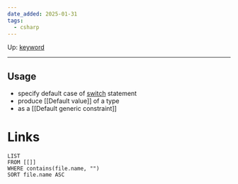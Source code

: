 ```yaml
---
date_added: 2025-01-31
tags:
  - csharp
---
```

Up: [keyword](keyword.md)
___
## Usage

 - specify default case of [switch](switch.md) statement
 - produce [[Default value]] of a type
 - as a [[Default generic constraint]]
# Links
```dataview
LIST
FROM [[]]
WHERE contains(file.name, "")
SORT file.name ASC
```
